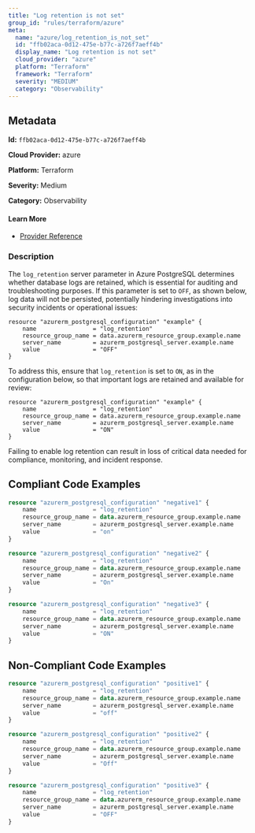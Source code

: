 ```yaml
---
title: "Log retention is not set"
group_id: "rules/terraform/azure"
meta:
  name: "azure/log_retention_is_not_set"
  id: "ffb02aca-0d12-475e-b77c-a726f7aeff4b"
  display_name: "Log retention is not set"
  cloud_provider: "azure"
  platform: "Terraform"
  framework: "Terraform"
  severity: "MEDIUM"
  category: "Observability"
---
```

## Metadata

**Id:** `ffb02aca-0d12-475e-b77c-a726f7aeff4b`

**Cloud Provider:** azure

**Platform:** Terraform

**Severity:** Medium

**Category:** Observability

#### Learn More

 - [Provider Reference](https://registry.terraform.io/providers/hashicorp/azurerm/latest/docs/resources/postgresql_configuration)

### Description

 The `log_retention` server parameter in Azure PostgreSQL determines whether database logs are retained, which is essential for auditing and troubleshooting purposes. If this parameter is set to `OFF`, as shown below, log data will not be persisted, potentially hindering investigations into security incidents or operational issues:

```
resource "azurerm_postgresql_configuration" "example" {
    name                = "log_retention"
    resource_group_name = data.azurerm_resource_group.example.name
    server_name         = azurerm_postgresql_server.example.name
    value               = "OFF"
}
```

To address this, ensure that `log_retention` is set to `ON`, as in the configuration below, so that important logs are retained and available for review:

```
resource "azurerm_postgresql_configuration" "example" {
    name                = "log_retention"
    resource_group_name = data.azurerm_resource_group.example.name
    server_name         = azurerm_postgresql_server.example.name
    value               = "ON"
}
```

Failing to enable log retention can result in loss of critical data needed for compliance, monitoring, and incident response.


## Compliant Code Examples
```terraform
resource "azurerm_postgresql_configuration" "negative1" {
    name                = "log_retention"
    resource_group_name = data.azurerm_resource_group.example.name
    server_name         = azurerm_postgresql_server.example.name
    value               = "on"
}

resource "azurerm_postgresql_configuration" "negative2" {
    name                = "log_retention"
    resource_group_name = data.azurerm_resource_group.example.name
    server_name         = azurerm_postgresql_server.example.name
    value               = "On"
}

resource "azurerm_postgresql_configuration" "negative3" {
    name                = "log_retention"
    resource_group_name = data.azurerm_resource_group.example.name
    server_name         = azurerm_postgresql_server.example.name
    value               = "ON"
}
```
## Non-Compliant Code Examples
```terraform
resource "azurerm_postgresql_configuration" "positive1" {
    name                = "log_retention"
    resource_group_name = data.azurerm_resource_group.example.name
    server_name         = azurerm_postgresql_server.example.name
    value               = "off"
}

resource "azurerm_postgresql_configuration" "positive2" {
    name                = "log_retention"
    resource_group_name = data.azurerm_resource_group.example.name
    server_name         = azurerm_postgresql_server.example.name
    value               = "Off"
}

resource "azurerm_postgresql_configuration" "positive3" {
    name                = "log_retention"
    resource_group_name = data.azurerm_resource_group.example.name
    server_name         = azurerm_postgresql_server.example.name
    value               = "OFF"
}
```